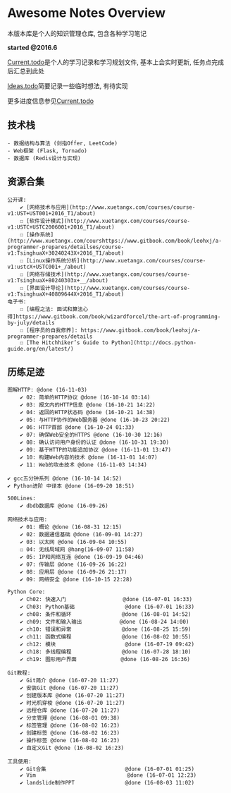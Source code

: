 # Awesome Notes Overview

本版本库是个人的知识管理仓库, 包含各种学习笔记

**started @2016.6**

[Current.todo](https://github.com/RanchoCooper/AwesomeNotes/blob/master/Current.todo)是个人的学习记录和学习规划文件, 基本上会实时更新, 任务点完成后汇总到此处

[Ideas.todo](https://github.com/RanchoCooper/AwesomeNotes/blob/master/Ideas.todo)简要记录一些临时想法, 有待实现

更多进度信息参见[Current.todo](https://github.com/RanchoCooper/AwesomeNotes/blob/master/Current.todo)

## 技术栈

    - 数据结构与算法 (剑指Offer, LeetCode)
    - Web框架 (Flask, Tornado)
    - 数据库 (Redis设计与实现)

## 资源合集

    公开课:
        ✔ [网络技术与应用](http://www.xuetangx.com/courses/course-v1:UST+UST001+2016_T1/about)
        ☐ [软件设计模式](http://www.xuetangx.com/courses/course-v1:USTC+USTC2006001+2016_T1/about)
        ☐ [操作系统](http://www.xuetangx.com/courshttps://www.gitbook.com/book/leohxj/a-programmer-prepares/detailses/course-v1:TsinghuaX+30240243X+2016_T1/about)
        ☐ [Linux操作系统分析](http://www.xuetangx.com/courses/course-v1:ustcX+USTC001+_/about)
        ☐ [网络存储技术](http://www.xuetangx.com/courses/course-v1:TsinghuaX+80240303x+__/about)
        ☐ [界面设计导论](http://www.xuetangx.com/courses/course-v1:TsinghuaX+40809644X+2016_T1/about)
    电子书:
        ☐ [编程之法: 面试和算法心得]https://www.gitbook.com/book/wizardforcel/the-art-of-programming-by-july/details
        ☐ [程序员的自我修养]: https://www.gitbook.com/book/leohxj/a-programmer-prepares/details
        ☐ [The Hitchhiker’s Guide to Python](http://docs.python-guide.org/en/latest/)

## 历练足迹

    图解HTTP: @done (16-11-03)
        ✔ 02: 简单的HTTP协议 @done (16-10-14 03:14)
        ✔ 03: 报文内的HTTP信息 @done (16-10-21 14:22)
        ✔ 04: 返回的HTTP状态码 @done (16-10-21 14:38)
        ✔ 05: 与HTTP协作的Web服务器 @done (16-10-23 20:22)
        ✔ 06: HTTP首部 @done (16-10-24 01:33)
        ✔ 07: 确保Web安全的HTTPS @done (16-10-30 12:16)
        ✔ 08: 确认访问用户身份的认证 @done (16-10-31 19:30)
        ✔ 09: 基于HTTP的功能追加协议 @done (16-11-01 13:47)
        ✔ 10: 构建Web内容的技术 @done (16-11-01 14:07)
        ✔ 11: Web的攻击技术 @done (16-11-03 14:34)

    ✔ gcc五分钟系列 @done (16-10-14 14:52)
    ✔ Python进阶 中译本 @done (16-09-20 18:51)

    500Lines:
        ✔ dbdb数据库 @done (16-09-26)

    网络技术与应用:
        ✔ 01: 概论 @done (16-08-31 12:15)
        ✔ 02: 数据通信基础 @done (16-09-01 14:27)
        ✔ 03: 以太网 @done (16-09-04 10:55)
        ☐ 04: 无线局域网 @hang(16-09-07 11:58)
        ✔ 05: IP和网络互连 @done (16-09-19 04:46)
        ✔ 07: 传输层 @done (16-09-26 16:22)
        ✔ 08: 应用层 @done (16-09-26 21:17)
        ✔ 09: 网络安全 @done (16-10-15 22:28)

    Python Core:
        ✔ Ch02: 快速入门                  @done (16-07-01 16:33)
        ✔ Ch03: Python基础                @done (16-07-01 16:33)
        ✔ ch08: 条件和循环                @done (16-08-01 14:52)
        ✔ ch09: 文件和输入输出            @done (16-08-24 14:00)
        ✔ ch10: 错误和异常                @done (16-08-25 15:59)
        ✔ ch11: 函数式编程                @done (16-08-02 10:55)
        ✔ ch12: 模块                      @done (16-07-19 09:42)
        ✔ ch18: 多线程编程                @done (16-07-28 18:10)
        ✔ ch19: 图形用户界面              @done (16-08-26 16:36)

    Git教程:
        ✔ Git简介 @done (16-07-20 11:27)
        ✔ 安装Git @done (16-07-20 11:27)
        ✔ 创建版本库 @done (16-07-20 11:27)
        ✔ 时光机穿梭 @done (16-07-20 11:27)
        ✔ 远程仓库 @done (16-07-20 11:27)
        ✔ 分支管理 @done (16-08-01 09:38)
        ✔ 标签管理 @done (16-08-02 16:23)
        ✔ 创建标签 @done (16-08-02 16:23)
        ✔ 操作标签 @done (16-08-02 16:23)
        ✔ 自定义Git @done (16-08-02 16:23)

    工具使用:
        ✔ Git合集                         @done (16-07-01 01:25)
        ✔ Vim                             @done (16-07-01 12:23)
        ✔ landslide制作PPT                @done (16-08-03 11:02)
